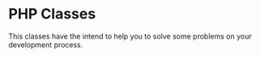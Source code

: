 # PHP Classes

This classes have the intend to help you to solve some problems on your development process.